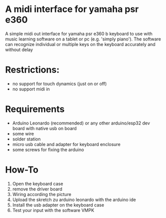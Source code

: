 # A midi interface for yamaha psr e360
A simple midi out interface for yamaha psr e360 b keyboard to use with music learning software on a tablet or pc (e.g. 'simply piano'). 
The software can recognize individual or multiple keys on the keyboard accurately and without delay
# Restrictions:
* no support for touch dynamics (just on or off)
* no support midi in
# Requirements
* Arduino Leonardo (recommended) or any other arduino/esp32 dev board with native usb on board
* some wire
* solder station
* micro usb cable and adapter for keyboard enclosure
* some screws for fixing the arduino
# How-To
1. Open the keyboard case
2. remove the driver board
3. Wiring according the picture
4. Upload the skretch zu arduino leonardo with the arduino ide
5. Install the usb adapter on the keyboard case
6. Test your input with the software VMPK
